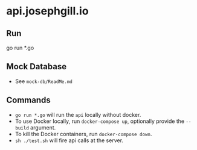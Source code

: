 
# api.josephgill.io

## Run

go run *.go

## Mock Database

- See `mock-db/ReadMe.md`

## Commands

- `go run *.go` will run the `api` locally without docker.
- To use Docker locally, run `docker-compose up`, optionally provide the `--build` argument.
- To kill the Docker containers, run `docker-compose down`.
- `sh ./test.sh` will fire api calls at the server.


